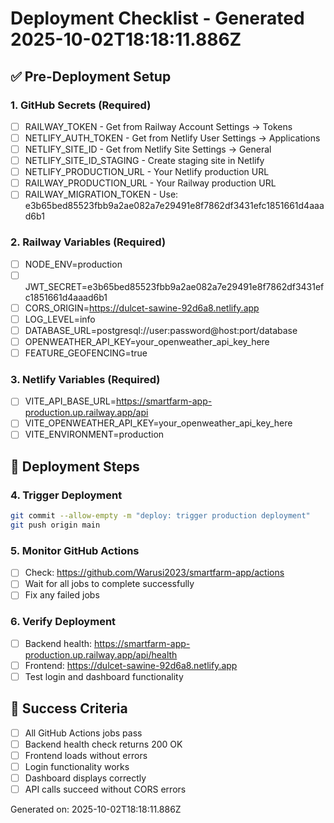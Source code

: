# Deployment Checklist - Generated 2025-10-02T18:18:11.886Z

## ✅ Pre-Deployment Setup

### 1. GitHub Secrets (Required)
- [ ] RAILWAY_TOKEN - Get from Railway Account Settings → Tokens
- [ ] NETLIFY_AUTH_TOKEN - Get from Netlify User Settings → Applications
- [ ] NETLIFY_SITE_ID - Get from Netlify Site Settings → General
- [ ] NETLIFY_SITE_ID_STAGING - Create staging site in Netlify
- [ ] NETLIFY_PRODUCTION_URL - Your Netlify production URL
- [ ] RAILWAY_PRODUCTION_URL - Your Railway production URL
- [ ] RAILWAY_MIGRATION_TOKEN - Use: e3b65bed85523fbb9a2ae082a7e29491e8f7862df3431efc1851661d4aaad6b1

### 2. Railway Variables (Required)
- [ ] NODE_ENV=production
- [ ] JWT_SECRET=e3b65bed85523fbb9a2ae082a7e29491e8f7862df3431efc1851661d4aaad6b1
- [ ] CORS_ORIGIN=https://dulcet-sawine-92d6a8.netlify.app
- [ ] LOG_LEVEL=info
- [ ] DATABASE_URL=postgresql://user:password@host:port/database
- [ ] OPENWEATHER_API_KEY=your_openweather_api_key_here
- [ ] FEATURE_GEOFENCING=true

### 3. Netlify Variables (Required)
- [ ] VITE_API_BASE_URL=https://smartfarm-app-production.up.railway.app/api
- [ ] VITE_OPENWEATHER_API_KEY=your_openweather_api_key_here
- [ ] VITE_ENVIRONMENT=production

## 🚀 Deployment Steps

### 4. Trigger Deployment
```bash
git commit --allow-empty -m "deploy: trigger production deployment"
git push origin main
```

### 5. Monitor GitHub Actions
- [ ] Check: https://github.com/Warusi2023/smartfarm-app/actions
- [ ] Wait for all jobs to complete successfully
- [ ] Fix any failed jobs

### 6. Verify Deployment
- [ ] Backend health: https://smartfarm-app-production.up.railway.app/api/health
- [ ] Frontend: https://dulcet-sawine-92d6a8.netlify.app
- [ ] Test login and dashboard functionality

## 🎯 Success Criteria
- [ ] All GitHub Actions jobs pass
- [ ] Backend health check returns 200 OK
- [ ] Frontend loads without errors
- [ ] Login functionality works
- [ ] Dashboard displays correctly
- [ ] API calls succeed without CORS errors

Generated on: 2025-10-02T18:18:11.886Z
